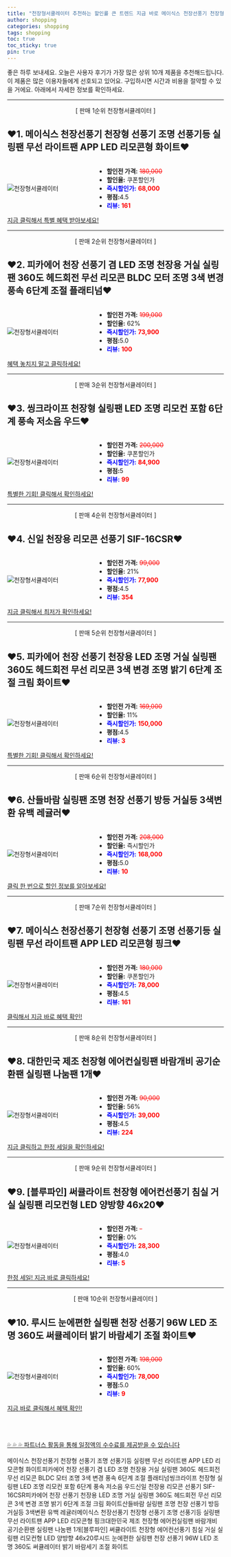 ```yaml
---
title: "천장형서큘레이터 추천하는 할인률 큰 트렌드 지금 바로 메이식스 천장선풍기 천장형 선풍기 조명"
author: shopping
categories: shopping
tags: shopping
toc: true
toc_sticky: true
pin: true
---
```

좋은 하루 보내세요. 오늘은 사용자 후기가 가장 많은 상위 10개 제품을 추천해드립니다. 이 제품은 많은 이용자들에게 선호되고 있어요. 구입하시면 시간과 비용을 절약할 수 있을 거에요. 아래에서 자세한 정보를 확인하세요.

---
<p class="toplist" style="margin: 0 auto; display: block; width: fit-content;">[ 판매 1순위 천장형서큘레이터 ]</p>

<h2><strong>❤️1. 메이식스 천장선풍기 천장형 선풍기 조명 선풍기등 실링팬 무선 라이트팬 APP LED 리모콘형 화이트❤️</strong></h2>

<div style="display: flex; align-items: center;">
    <div style="flex: 0.4;">
        <img src="https://thumbnail8.coupangcdn.com/thumbnails/remote/230x230ex/image/vendor_inventory/795b/a9d8a05adbec1d093031efe46e3c6dd8bc9b24636da3d67d6d4184409427.png" alt="천장형서큘레이터" style="max-width: 100%;">
    </div>
    <div style="flex: 0.6; margin-left: 10px;">
        <ul>
            <li><strong>할인전 가격:</strong> <del style="color: red;">180,000</del></li>
            <li><strong>할인율:</strong> 쿠폰할인가</li>
            <li><span style='color:blue'><strong>즉시할인가:</strong></span> <span style='color:red'><strong>68,000</strong></span></li>
            <li><strong>평점:</strong>4.5</li>
            <li><span style='color:blue'><strong>리뷰:</strong></span> <span style='color:red'><strong>161</strong></span></li>
        </ul>
    </div>
</div>
<div class="center">
    <a href="https://William4Davisa.github.io?lptag=AF9450613&subid=githubio&pageKey=7418771700&traceid=V0-153&itemId=19239466607&vendorItemId=88687443513" class="myButton">
        지금 클릭해서 특별 혜택 받아보세요!
    </a>
</div>


---
<p class="toplist" style="margin: 0 auto; display: block; width: fit-content;">[ 판매 2순위 천장형서큘레이터 ]</p>

<h2><strong>❤️2. 피카에어 천장 선풍기 겸 LED 조명 천장용 거실 실링팬 360도 헤드회전 무선 리모콘 BLDC 모터 조명 3색 변경 풍속 6단계 조절 플래티넘❤️</strong></h2>

<div style="display: flex; align-items: center;">
    <div style="flex: 0.4;">
        <img src="https://thumbnail6.coupangcdn.com/thumbnails/remote/230x230ex/image/vendor_inventory/0077/f92b637e697b651ceb356516f80c5f6f371b077ad35ee6e7f559e0c9f0e3.png" alt="천장형서큘레이터" style="max-width: 100%;">
    </div>
    <div style="flex: 0.6; margin-left: 10px;">
        <ul>
            <li><strong>할인전 가격:</strong> <del style="color: red;">199,000</del></li>
            <li><strong>할인율:</strong> 62%</li>
            <li><span style='color:blue'><strong>즉시할인가:</strong></span> <span style='color:red'><strong>73,900</strong></span></li>
            <li><strong>평점:</strong>5.0</li>
            <li><span style='color:blue'><strong>리뷰:</strong></span> <span style='color:red'><strong>100</strong></span></li>
        </ul>
    </div>
</div>
<div class="center">
    <a href="https://William4Davisa.github.io?lptag=AF9450613&subid=githubio&pageKey=8190417553&traceid=V0-153&itemId=23437442290&vendorItemId=89608600826" class="myButton">
        혜택 놓치지 말고 클릭하세요!
    </a>
</div>


---
<p class="toplist" style="margin: 0 auto; display: block; width: fit-content;">[ 판매 3순위 천장형서큘레이터 ]</p>

<h2><strong>❤️3. 씽크라이프 천장형 실링팬 LED 조명 리모컨 포함 6단계 풍속 저소음 우드❤️</strong></h2>

<div style="display: flex; align-items: center;">
    <div style="flex: 0.4;">
        <img src="https://thumbnail8.coupangcdn.com/thumbnails/remote/230x230ex/image/vendor_inventory/bd5c/c8199757c8dfcd48e5426daf45e2769367dec58f891dafebfc78f7a430f4.jpg" alt="천장형서큘레이터" style="max-width: 100%;">
    </div>
    <div style="flex: 0.6; margin-left: 10px;">
        <ul>
            <li><strong>할인전 가격:</strong> <del style="color: red;">200,000</del></li>
            <li><strong>할인율:</strong> 쿠폰할인가</li>
            <li><span style='color:blue'><strong>즉시할인가:</strong></span> <span style='color:red'><strong>84,900</strong></span></li>
            <li><strong>평점:</strong>5</li>
            <li><span style='color:blue'><strong>리뷰:</strong></span> <span style='color:red'><strong>99</strong></span></li>
        </ul>
    </div>
</div>
<div class="center">
    <a href="https://William4Davisa.github.io?lptag=AF9450613&subid=githubio&pageKey=8218556927&traceid=V0-153&itemId=23613430321&vendorItemId=90639059480" class="myButton">
        특별한 기회! 클릭해서 확인하세요!
    </a>
</div>


---
<p class="toplist" style="margin: 0 auto; display: block; width: fit-content;">[ 판매 4순위 천장형서큘레이터 ]</p>

<h2><strong>❤️4. 신일 천장용 리모콘 선풍기 SIF-16CSR❤️</strong></h2>

<div style="display: flex; align-items: center;">
    <div style="flex: 0.4;">
        <img src="https://thumbnail7.coupangcdn.com/thumbnails/remote/230x230ex/image/vendor_inventory/cf26/50b22b9fb047eed23522ede9c7f02fd80bd703dccc16f8b1d73545bd4223.jpg" alt="천장형서큘레이터" style="max-width: 100%;">
    </div>
    <div style="flex: 0.6; margin-left: 10px;">
        <ul>
            <li><strong>할인전 가격:</strong> <del style="color: red;">99,000</del></li>
            <li><strong>할인율:</strong> 21%</li>
            <li><span style='color:blue'><strong>즉시할인가:</strong></span> <span style='color:red'><strong>77,900</strong></span></li>
            <li><strong>평점:</strong>4.5</li>
            <li><span style='color:blue'><strong>리뷰:</strong></span> <span style='color:red'><strong>354</strong></span></li>
        </ul>
    </div>
</div>
<div class="center">
    <a href="https://William4Davisa.github.io?lptag=AF9450613&subid=githubio&pageKey=20122045&traceid=V0-153&itemId=79955453&vendorItemId=81524655512" class="myButton">
        지금 클릭해서 최저가 확인하세요!
    </a>
</div>


---
<p class="toplist" style="margin: 0 auto; display: block; width: fit-content;">[ 판매 5순위 천장형서큘레이터 ]</p>

<h2><strong>❤️5. 피카에어 천장 선풍기 천장용 LED 조명 거실 실링팬 360도 헤드회전 무선 리모콘 3색 변경 조명 밝기 6단계 조절 크림 화이트❤️</strong></h2>

<div style="display: flex; align-items: center;">
    <div style="flex: 0.4;">
        <img src="https://thumbnail8.coupangcdn.com/thumbnails/remote/230x230ex/image/vendor_inventory/e814/de75cc604f1949ab34c7bfe9a20b0563fb0f68111c955e57816565cae8ef.jpg" alt="천장형서큘레이터" style="max-width: 100%;">
    </div>
    <div style="flex: 0.6; margin-left: 10px;">
        <ul>
            <li><strong>할인전 가격:</strong> <del style="color: red;">169,000</del></li>
            <li><strong>할인율:</strong> 11%</li>
            <li><span style='color:blue'><strong>즉시할인가:</strong></span> <span style='color:red'><strong>150,000</strong></span></li>
            <li><strong>평점:</strong>4.5</li>
            <li><span style='color:blue'><strong>리뷰:</strong></span> <span style='color:red'><strong>3</strong></span></li>
        </ul>
    </div>
</div>
<div class="center">
    <a href="https://William4Davisa.github.io?lptag=AF9450613&subid=githubio&pageKey=8047762435&traceid=V0-153&itemId=22557766295&vendorItemId=89629878717" class="myButton">
        특별한 기회! 클릭해서 확인하세요!
    </a>
</div>


---
<p class="toplist" style="margin: 0 auto; display: block; width: fit-content;">[ 판매 6순위 천장형서큘레이터 ]</p>

<h2><strong>❤️6. 산들바람 실링팬 조명 천장 선풍기 방등 거실등 3색변환 유백 레귤러❤️</strong></h2>

<div style="display: flex; align-items: center;">
    <div style="flex: 0.4;">
        <img src="https://thumbnail8.coupangcdn.com/thumbnails/remote/230x230ex/image/vendor_inventory/ef49/361ea35de148bd9f3ecde1da612cc8eb97cb22f8125d47bf039d6ff69277.jpg" alt="천장형서큘레이터" style="max-width: 100%;">
    </div>
    <div style="flex: 0.6; margin-left: 10px;">
        <ul>
            <li><strong>할인전 가격:</strong> <del style="color: red;">208,000</del></li>
            <li><strong>할인율:</strong> 즉시할인가</li>
            <li><span style='color:blue'><strong>즉시할인가:</strong></span> <span style='color:red'><strong>168,000</strong></span></li>
            <li><strong>평점:</strong>5.0</li>
            <li><span style='color:blue'><strong>리뷰:</strong></span> <span style='color:red'><strong>10</strong></span></li>
        </ul>
    </div>
</div>
<div class="center">
    <a href="https://William4Davisa.github.io?lptag=AF9450613&subid=githubio&pageKey=8187930316&traceid=V0-153&itemId=23652102928&vendorItemId=90677484746" class="myButton">
        클릭 한 번으로 할인 정보를 알아보세요!
    </a>
</div>


---
<p class="toplist" style="margin: 0 auto; display: block; width: fit-content;">[ 판매 7순위 천장형서큘레이터 ]</p>

<h2><strong>❤️7. 메이식스 천장선풍기 천장형 선풍기 조명 선풍기등 실링팬 무선 라이트팬 APP LED 리모콘형 핑크❤️</strong></h2>

<div style="display: flex; align-items: center;">
    <div style="flex: 0.4;">
        <img src="https://thumbnail8.coupangcdn.com/thumbnails/remote/230x230ex/image/vendor_inventory/795b/a9d8a05adbec1d093031efe46e3c6dd8bc9b24636da3d67d6d4184409427.png" alt="천장형서큘레이터" style="max-width: 100%;">
    </div>
    <div style="flex: 0.6; margin-left: 10px;">
        <ul>
            <li><strong>할인전 가격:</strong> <del style="color: red;">180,000</del></li>
            <li><strong>할인율:</strong> 쿠폰할인가</li>
            <li><span style='color:blue'><strong>즉시할인가:</strong></span> <span style='color:red'><strong>78,000</strong></span></li>
            <li><strong>평점:</strong>4.5</li>
            <li><span style='color:blue'><strong>리뷰:</strong></span> <span style='color:red'><strong>161</strong></span></li>
        </ul>
    </div>
</div>
<div class="center">
    <a href="https://William4Davisa.github.io?lptag=AF9450613&subid=githubio&pageKey=7418771700&traceid=V0-153&itemId=19239466598&vendorItemId=88687443490" class="myButton">
        클릭해서 지금 바로 혜택 확인!
    </a>
</div>


---
<p class="toplist" style="margin: 0 auto; display: block; width: fit-content;">[ 판매 8순위 천장형서큘레이터 ]</p>

<h2><strong>❤️8. 대한민국 제조 천장형 에어컨실링팬 바람개비 공기순환팬 실링팬 나눔팬 1개❤️</strong></h2>

<div style="display: flex; align-items: center;">
    <div style="flex: 0.4;">
        <img src="https://thumbnail10.coupangcdn.com/thumbnails/remote/230x230ex/image/vendor_inventory/3f5b/569bd8c5da63d7b6ab233cbbfc214852ba4293f18ce441386a3a1ac4a9c6.jpg" alt="천장형서큘레이터" style="max-width: 100%;">
    </div>
    <div style="flex: 0.6; margin-left: 10px;">
        <ul>
            <li><strong>할인전 가격:</strong> <del style="color: red;">90,000</del></li>
            <li><strong>할인율:</strong> 56%</li>
            <li><span style='color:blue'><strong>즉시할인가:</strong></span> <span style='color:red'><strong>39,000</strong></span></li>
            <li><strong>평점:</strong>4.5</li>
            <li><span style='color:blue'><strong>리뷰:</strong></span> <span style='color:red'><strong>224</strong></span></li>
        </ul>
    </div>
</div>
<div class="center">
    <a href="https://William4Davisa.github.io?lptag=AF9450613&subid=githubio&pageKey=7669782063&traceid=V0-153&itemId=20456937554&vendorItemId=76909101649" class="myButton">
        지금 클릭하고 한정 세일을 확인하세요!
    </a>
</div>


---
<p class="toplist" style="margin: 0 auto; display: block; width: fit-content;">[ 판매 9순위 천장형서큘레이터 ]</p>

<h2><strong>❤️9. [블루파인] 써큘라이트 천장형 에어컨선풍기 침실 거실 실링팬 리모컨형 LED 양방향 46x20❤️</strong></h2>

<div style="display: flex; align-items: center;">
    <div style="flex: 0.4;">
        <img src="https://thumbnail9.coupangcdn.com/thumbnails/remote/230x230ex/image/vendor_inventory/9536/d8d338a453d2fe151ac1d3a4d79fbb92dd5683db159907a229c457bd50a7.jpg" alt="천장형서큘레이터" style="max-width: 100%;">
    </div>
    <div style="flex: 0.6; margin-left: 10px;">
        <ul>
            <li><strong>할인전 가격:</strong> <del style="color: red;">-</del></li>
            <li><strong>할인율:</strong> 0%</li>
            <li><span style='color:blue'><strong>즉시할인가:</strong></span> <span style='color:red'><strong>28,300</strong></span></li>
            <li><strong>평점:</strong>4.0</li>
            <li><span style='color:blue'><strong>리뷰:</strong></span> <span style='color:red'><strong>5</strong></span></li>
        </ul>
    </div>
</div>
<div class="center">
    <a href="https://William4Davisa.github.io?lptag=AF9450613&subid=githubio&pageKey=8190878558&traceid=V0-153&itemId=23439409406&vendorItemId=90466274386" class="myButton">
        한정 세일! 지금 바로 클릭하세요!
    </a>
</div>


---
<p class="toplist" style="margin: 0 auto; display: block; width: fit-content;">[ 판매 10순위 천장형서큘레이터 ]</p>

<h2><strong>❤️10. 루시드 눈에편한 실링팬 천장 선풍기 96W LED 조명 360도 써큘레이터 밝기 바람세기 조절 화이트❤️</strong></h2>

<div style="display: flex; align-items: center;">
    <div style="flex: 0.4;">
        <img src="https://thumbnail7.coupangcdn.com/thumbnails/remote/230x230ex/image/vendor_inventory/18a7/57f6983e1a08ea38d2b7e12ec468f5499dd73f7901604a48e050b747acc6.png" alt="천장형서큘레이터" style="max-width: 100%;">
    </div>
    <div style="flex: 0.6; margin-left: 10px;">
        <ul>
            <li><strong>할인전 가격:</strong> <del style="color: red;">198,000</del></li>
            <li><strong>할인율:</strong> 60%</li>
            <li><span style='color:blue'><strong>즉시할인가:</strong></span> <span style='color:red'><strong>78,000</strong></span></li>
            <li><strong>평점:</strong>5.0</li>
            <li><span style='color:blue'><strong>리뷰:</strong></span> <span style='color:red'><strong>9</strong></span></li>
        </ul>
    </div>
</div>
<div class="center">
    <a href="https://William4Davisa.github.io?lptag=AF9450613&subid=githubio&pageKey=8199727810&traceid=V0-153&itemId=23500171941&vendorItemId=90554144477" class="myButton">
        지금 바로 클릭해서 혜택 확인!
    </a>
</div>

<br><br><br>[💦 💦 💦 파트너스 활동을 통해 일정액의 수수료를 제공받을 수 있습니다](https://link.coupang.com/a/bcpT2c)<br><br>메이식스 천장선풍기 천장형 선풍기 조명 선풍기등 실링팬 무선 라이트팬 APP LED 리모콘형 화이트피카에어 천장 선풍기 겸 LED 조명 천장용 거실 실링팬 360도 헤드회전 무선 리모콘 BLDC 모터 조명 3색 변경 풍속 6단계 조절 플래티넘씽크라이프 천장형 실링팬 LED 조명 리모컨 포함 6단계 풍속 저소음 우드신일 천장용 리모콘 선풍기 SIF-16CSR피카에어 천장 선풍기 천장용 LED 조명 거실 실링팬 360도 헤드회전 무선 리모콘 3색 변경 조명 밝기 6단계 조절 크림 화이트산들바람 실링팬 조명 천장 선풍기 방등 거실등 3색변환 유백 레귤러메이식스 천장선풍기 천장형 선풍기 조명 선풍기등 실링팬 무선 라이트팬 APP LED 리모콘형 핑크대한민국 제조 천장형 에어컨실링팬 바람개비 공기순환팬 실링팬 나눔팬 1개[블루파인] 써큘라이트 천장형 에어컨선풍기 침실 거실 실링팬 리모컨형 LED 양방향 46x20루시드 눈에편한 실링팬 천장 선풍기 96W LED 조명 360도 써큘레이터 밝기 바람세기 조절 화이트